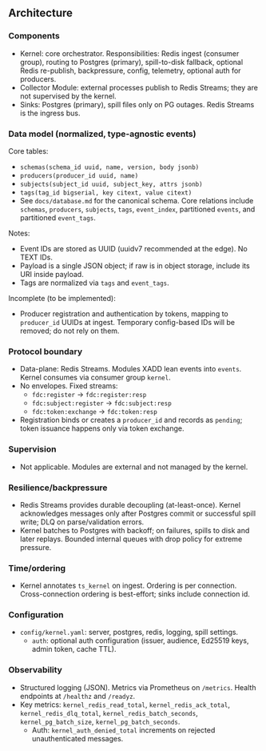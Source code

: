 ## Architecture

### Components
- Kernel: core orchestrator. Responsibilities: Redis ingest (consumer group), routing to Postgres (primary), spill-to-disk fallback, optional Redis re-publish, backpressure, config, telemetry, optional auth for producers.
- Collector Module: external processes publish to Redis Streams; they are not supervised by the kernel.
- Sinks: Postgres (primary), spill files only on PG outages. Redis Streams is the ingress bus.

### Data model (normalized, type-agnostic events)
Core tables:
- `schemas(schema_id uuid, name, version, body jsonb)`
- `producers(producer_id uuid, name)`
- `subjects(subject_id uuid, subject_key, attrs jsonb)`
- `tags(tag_id bigserial, key citext, value citext)`
- See `docs/database.md` for the canonical schema. Core relations include `schemas`, `producers`, `subjects`, `tags`, `event_index`, partitioned `events`, and partitioned `event_tags`.

Notes:
- Event IDs are stored as UUID (uuidv7 recommended at the edge). No TEXT IDs.
- Payload is a single JSON object; if raw is in object storage, include its URI inside payload.
- Tags are normalized via `tags` and `event_tags`.

Incomplete (to be implemented):
- Producer registration and authentication by tokens, mapping to `producer_id` UUIDs at ingest. Temporary config-based IDs will be removed; do not rely on them.

### Protocol boundary
- Data-plane: Redis Streams. Modules XADD lean events into `events`. Kernel consumes via consumer group `kernel`.
- No envelopes. Fixed streams:
  - `fdc:register` → `fdc:register:resp`
  - `fdc:subject:register` → `fdc:subject:resp`
  - `fdc:token:exchange` → `fdc:token:resp`
- Registration binds or creates a `producer_id` and records as `pending`; token issuance happens only via token exchange.

### Supervision
- Not applicable. Modules are external and not managed by the kernel.

### Resilience/backpressure
- Redis Streams provides durable decoupling (at-least-once). Kernel acknowledges messages only after Postgres commit or successful spill write; DLQ on parse/validation errors.
- Kernel batches to Postgres with backoff; on failures, spills to disk and later replays. Bounded internal queues with drop policy for extreme pressure.

### Time/ordering
- Kernel annotates `ts_kernel` on ingest. Ordering is per connection. Cross-connection ordering is best-effort; sinks include connection id.

### Configuration
- `config/kernel.yaml`: server, postgres, redis, logging, spill settings.
  - `auth`: optional auth configuration (issuer, audience, Ed25519 keys, admin token, cache TTL).

### Observability
- Structured logging (JSON). Metrics via Prometheus on `/metrics`. Health endpoints at `/healthz` and `/readyz`.
- Key metrics: `kernel_redis_read_total`, `kernel_redis_ack_total`, `kernel_redis_dlq_total`, `kernel_redis_batch_seconds`, `kernel_pg_batch_size`, `kernel_pg_batch_seconds`.
  - Auth: `kernel_auth_denied_total` increments on rejected unauthenticated messages.

